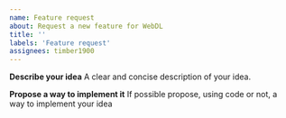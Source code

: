 ```yaml
---
name: Feature request
about: Request a new feature for WebDL
title: ''
labels: 'Feature request'
assignees: timber1900
---
```


**Describe your idea**
A clear and concise description of your idea.

**Propose a way to implement it**
If possible propose, using code or not, a way to implement your idea
